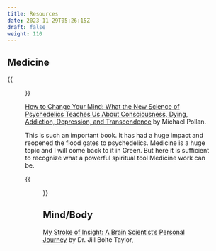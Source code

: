 ```yaml
---
title: Resources
date: 2023-11-29T05:26:15Z
draft: false
weight: 110
---
```

## Medicine

{{<figure src="https://upload.wikimedia.org/wikipedia/en/a/a2/How_to_change_your_mind_pollan.jpg" class=icon link="https://en.wikipedia.org/wiki/How_to_Change_Your_Mind">}}

[How to Change Your Mind: What the New Science of Psychedelics Teaches Us About Consciousness, Dying, Addiction, Depression, and Transcendence][1] by  Michael Pollan.

This is such an important book. It has had a huge impact and reopened the flood gates to psychedelics. Medicine is a huge topic and I will come back to it in Green. But here it is sufficient to recognize what a powerful spiritual tool Medicine work can be.

{{<figure src="https://upload.wikimedia.org/wikipedia/en/9/95/My_Stroke_of_Insight.jpg" class=icon link="https://en.wikipedia.org/wiki/My_Stroke_of_Insight">}}

## Mind/Body

[My Stroke of Insight: A Brain Scientistʼs Personal Journey][2] by Dr. Jill Bolte Taylor,

[1]:	https://en.wikipedia.org/wiki/How_to_Change_Your_Mind
[2]:	https://en.wikipedia.org/wiki/My_Stroke_of_Insight